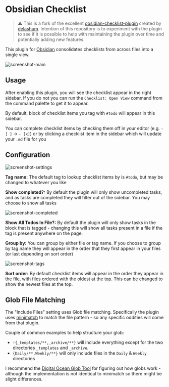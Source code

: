 # Obsidian Checklist

> ⚠️ This is a fork of the excellent [obsidian-checklist-plugin](https://github.com/delashum/obsidian-checklist-plugin) created by [delashum](https://github.com/delashum). Intention of this repository is to experiment with the plugin to see if it is possible to help with maintaining the plugin over time and potentially adding new features.

This plugin for [Obsidian](https://obsidian.md/) consolidates checklists from across files into a single view.

![screenshot-main](https://raw.githubusercontent.com/joelvaneenwyk/obsidian-checklist/develop/images/screenshot-two-files.png)

## Usage

After enabling this plugin, you will see the checklist appear in the right sidebar. If you do not you can run the `Checklist: Open View` command from the command palette to get it to appear.

By default, block of checklist items you tag with `#todo` will appear in this sidebar.

You can complete checklist items by checking them off in your editor (e.g. `- [ ]` -> `- [x]`) or by clicking a checklist item in the sidebar which will update your `.md` file for you

## Configuration

![screenshot-settings](https://raw.githubusercontent.com/joelvaneenwyk/obsidian-checklist/develop/images/screenshot-settings.png)

**Tag name:** The default tag to lookup checklist items by is `#todo`, but may be changed to whatever you like

**Show completed?:** By default the plugin will only show uncompleted tasks, and as tasks are completed they will filter out of the sidebar. You may choose to show all tasks

![screenshot-completed](https://raw.githubusercontent.com/joelvaneenwyk/obsidian-checklist/develop/images/screenshot-show-completed.png)

**Show All Todos In File?:** By default the plugin will only show tasks in the block that is tagged - changing this will show all tasks present in a file if the tag is present anywhere on the page.

**Group by:** You can group by either file or tag name. If you choose to group by tag name they will appear in the order that they first appear in your files (or last depending on sort order)

![screenshot-tags](https://raw.githubusercontent.com/joelvaneenwyk/obsidian-checklist/develop/images/screenshot-sub-tag.png)

**Sort order:** By default checklist items will appear in the order they appear in the file, with files ordered with the oldest at the top. This can be changed to show the newest files at the top.

## Glob File Matching

The "Include Files" setting uses Glob file matching. Specifically the plugin uses [minimatch](https://github.com/isaacs/minimatch) to match the file pattern - so any specific oddities will come from that plugin.

Couple of common examples to help structure your glob:

- `!{_templates/**,_archive/**}` will include everything except for the two directories `_templates` and `_archive`.
- `{Daily/**,Weekly/**}` will only include files in the `Daily` & `Weekly` directories

I recommend the [Digital Ocean Glob Tool](https://www.digitalocean.com/community/tools/glob) for figuring out how globs work - although the implementation is not identical to minimatch so there might be slight differences.
